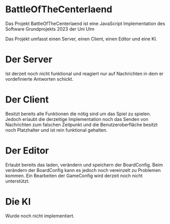 # BattleOfTheCenterlaend

Das Projekt BattleOfTheCenterlaend ist eine JavaScript Implementation des Software Grundprojekts 2023 der Uni Ulm

Das Projekt umfasst einen Server, einen Client, einen Editor und eine KI.


# Der Server

Ist derzeit noch nicht funktional und reagiert nur auf Nachrichten in dem er vordefinierte Antworten schickt.


# Der Client

Besitzt bereits alle Funktionen die nötig sind um das Spiel zu spielen.
Jedoch erlaubt die derzeitige Implementation noch das Senden von Nachrichten zum falschen Zeitpunkt
und die Benutzeroberfläche besitzt noch Platzhalter und ist rein funktional gehalten.


# Der Editor

Erlaubt bereits das laden, verändern und speichern der BoardConfig.
Beim verändern der BoardConfig kann es jedoch noch vereinzelt zu Problemen kommen.
Ein Bearbeiten der GameConfig wird derzeit noch nicht unterstützt.


# Die KI

Wurde noch nicht implementiert.
